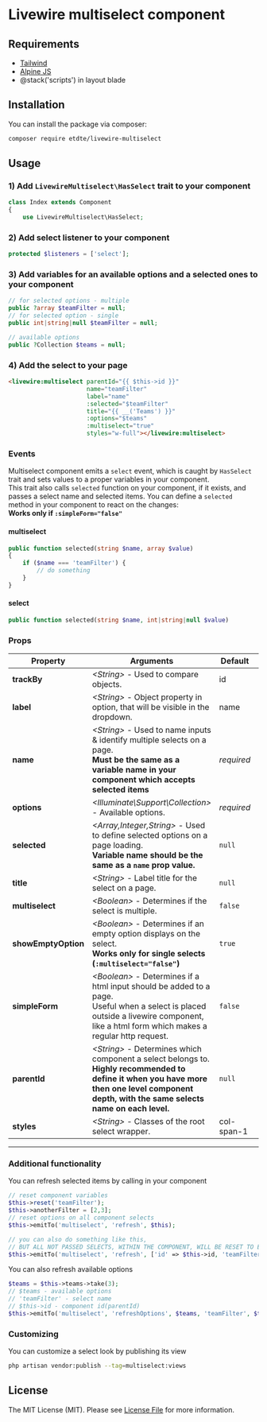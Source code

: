 # Livewire multiselect component

## Requirements
- [Tailwind](https://tailwindcss.com/)
- [Alpine JS](https://github.com/alpinejs/alpine)
- @stack('scripts') in layout blade

## Installation

You can install the package via composer:

```bash
composer require etdte/livewire-multiselect
```
## Usage

### 1) Add ```LivewireMultiselect\HasSelect``` trait to your component

```php
class Index extends Component
{
    use LivewireMultiselect\HasSelect;
```

### 2) Add select listener to your component
```php
protected $listeners = ['select'];
```

### 3) Add variables for an available options and a selected ones to your component
```php
// for selected options - multiple
public ?array $teamFilter = null;
// for selected option - single
public int|string|null $teamFilter = null;

// available options
public ?Collection $teams = null;
```

### 4) Add the select to your page
```html
<livewire:multiselect parentId="{{ $this->id }}"
                      name="teamFilter"
                      label="name"
                      :selected="$teamFilter"
                      title="{{ __('Teams') }}"
                      :options="$teams"
                      :multiselect="true"
                      styles="w-full"></livewire:multiselect>
 ```

### Events
Multiselect component emits a ```select``` event, which is caught by ```HasSelect``` trait and sets values to a proper variables in your component.<br/>
This trait also calls ```selected``` function on your component, if it exists, and passes a select name and selected items. You can define a ```selected``` method in your component to react on the changes:
<br/>**Works only if ```:simpleForm="false"```**
#### multiselect
```php
public function selected(string $name, array $value)
{
    if ($name === 'teamFilter') {
        // do something
    }
}
```
#### select
```php
public function selected(string $name, int|string|null $value)
```

### Props
| Property            | Arguments                                                                                                                                                                                           | Default     | Example                          |
|---------------------|-----------------------------------------------------------------------------------------------------------------------------------------------------------------------------------------------------|-------------|----------------------------------|
| **trackBy**         | *\<String\>* - Used to compare objects.                                                                                                                                                             | id          | ```trackBy="id"```               |
| **label**           | *\<String\>* - Object property in option, that will be visible in the dropdown.                                                                                                                     | name        | ```label="name"```               |  
| **name**            | *\<String\>* - Used to name inputs & identify multiple selects on a page.<br/>**Must be the same as a variable name in your component which accepts selected items**<br/>                           | *required*  | ```name="teamFilter"```          |
| **options**         | *\<Illuminate\Support\Collection\>* - Available options.                                                                                                                                            | *required*  | ```:options="$teams"```          |
| **selected**        | *\<Array,Integer,String\>* - Used to define selected options on a page loading.<br/>**Variable name should be the same as a ```name``` prop value.**                                                | ```null```  | ```:selected="$teamFilter"```    |
| **title**           | *\<String\>* - Label title for the select on a page.                                                                                                                                                | ```null```  | ```title="Teams"```              |  
| **multiselect**     | *\<Boolean\>* - Determines if the select is multiple.                                                                                                                                               | ```false``` | ```:multiselect="true"```        |  
| **showEmptyOption** | *\<Boolean\>* - Determines if an empty option displays on the select.<br/>**Works only for single selects (```:multiselect="false"```)**                                                            | ```true```  | ```:showEmptyOption="false"```   |  
| **simpleForm**      | *\<Boolean\>* - Determines if a html input should be added to a page. <br/>Useful when a select is placed outside a livewire component, like a html form which makes a regular http request.        | ```false``` | ```:simpleForm="true"```         |  
| **parentId**        | *\<String\>* - Determines which component a select belongs to.<br/>**Highly recommended to define it when you have more then one level component depth, with the same selects name on each level.** | ```null```  | ```parentId="{{ $this->id }}"``` |  
| **styles**          | *\<String\>* - Classes of the root select wrapper.                                                                                                                                                  | col-span-1  | ```styles="w-full"```            |  

---

### Additional functionality
You can refresh selected items by calling in your component 
```php
// reset component variables
$this->reset('teamFilter');
$this->anotherFilter = [2,3];
// reset options on all component selects
$this->emitTo('multiselect', 'refresh', $this);

// you can also do something like this,
// BUT ALL NOT PASSED SELECTS, WITHIN THE COMPONENT, WILL BE RESET TO EMPTY.
$this->emitTo('multiselect', 'refresh', ['id' => $this->id, 'teamFilter' => [2]]);
```
You can also refresh available options 
```php
$teams = $this->teams->take(3);
// $teams - available options
// 'teamFilter' - select name
// $this->id - component id(parentId)
$this->emitTo('multiselect', 'refreshOptions', $teams, 'teamFilter', $this->id);
```

### Customizing
You can customize a select look by publishing its view
```bash
php artisan vendor:publish --tag=multiselect:views
```

## License

The MIT License (MIT). Please see [License File](LICENSE.md) for more information.